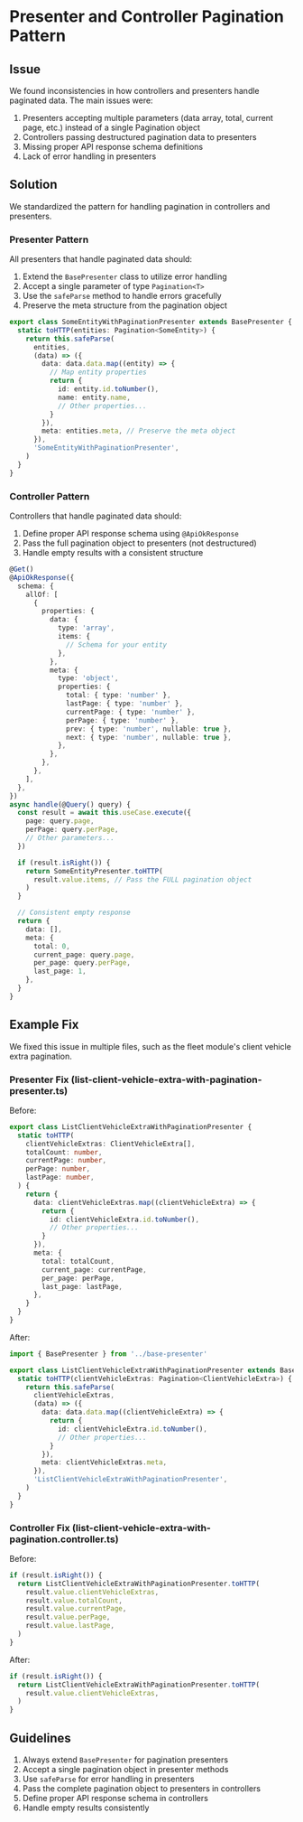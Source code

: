 # Presenter and Controller Pagination Pattern

## Issue

We found inconsistencies in how controllers and presenters handle paginated data. The main issues were:

1. Presenters accepting multiple parameters (data array, total, current page, etc.) instead of a single Pagination object
2. Controllers passing destructured pagination data to presenters
3. Missing proper API response schema definitions
4. Lack of error handling in presenters

## Solution

We standardized the pattern for handling pagination in controllers and presenters.

### Presenter Pattern

All presenters that handle paginated data should:

1. Extend the `BasePresenter` class to utilize error handling
2. Accept a single parameter of type `Pagination<T>`
3. Use the `safeParse` method to handle errors gracefully
4. Preserve the meta structure from the pagination object

```typescript
export class SomeEntityWithPaginationPresenter extends BasePresenter {
  static toHTTP(entities: Pagination<SomeEntity>) {
    return this.safeParse(
      entities,
      (data) => ({
        data: data.data.map((entity) => {
          // Map entity properties
          return {
            id: entity.id.toNumber(),
            name: entity.name,
            // Other properties...
          }
        }),
        meta: entities.meta, // Preserve the meta object
      }),
      'SomeEntityWithPaginationPresenter',
    )
  }
}
```

### Controller Pattern

Controllers that handle paginated data should:

1. Define proper API response schema using `@ApiOkResponse`
2. Pass the full pagination object to presenters (not destructured)
3. Handle empty results with a consistent structure

```typescript
@Get()
@ApiOkResponse({
  schema: {
    allOf: [
      {
        properties: {
          data: {
            type: 'array',
            items: {
              // Schema for your entity
            },
          },
          meta: {
            type: 'object',
            properties: {
              total: { type: 'number' },
              lastPage: { type: 'number' },
              currentPage: { type: 'number' },
              perPage: { type: 'number' },
              prev: { type: 'number', nullable: true },
              next: { type: 'number', nullable: true },
            },
          },
        },
      },
    ],
  },
})
async handle(@Query() query) {
  const result = await this.useCase.execute({
    page: query.page,
    perPage: query.perPage,
    // Other parameters...
  })

  if (result.isRight()) {
    return SomeEntityPresenter.toHTTP(
      result.value.items, // Pass the FULL pagination object
    )
  }

  // Consistent empty response
  return {
    data: [],
    meta: {
      total: 0,
      current_page: query.page,
      per_page: query.perPage,
      last_page: 1,
    },
  }
}
```

## Example Fix

We fixed this issue in multiple files, such as the fleet module's client vehicle extra pagination.

### Presenter Fix (list-client-vehicle-extra-with-pagination-presenter.ts)

Before:

```typescript
export class ListClientVehicleExtraWithPaginationPresenter {
  static toHTTP(
    clientVehicleExtras: ClientVehicleExtra[],
    totalCount: number,
    currentPage: number,
    perPage: number,
    lastPage: number,
  ) {
    return {
      data: clientVehicleExtras.map((clientVehicleExtra) => {
        return {
          id: clientVehicleExtra.id.toNumber(),
          // Other properties...
        }
      }),
      meta: {
        total: totalCount,
        current_page: currentPage,
        per_page: perPage,
        last_page: lastPage,
      },
    }
  }
}
```

After:

```typescript
import { BasePresenter } from '../base-presenter'

export class ListClientVehicleExtraWithPaginationPresenter extends BasePresenter {
  static toHTTP(clientVehicleExtras: Pagination<ClientVehicleExtra>) {
    return this.safeParse(
      clientVehicleExtras,
      (data) => ({
        data: data.data.map((clientVehicleExtra) => {
          return {
            id: clientVehicleExtra.id.toNumber(),
            // Other properties...
          }
        }),
        meta: clientVehicleExtras.meta,
      }),
      'ListClientVehicleExtraWithPaginationPresenter',
    )
  }
}
```

### Controller Fix (list-client-vehicle-extra-with-pagination.controller.ts)

Before:

```typescript
if (result.isRight()) {
  return ListClientVehicleExtraWithPaginationPresenter.toHTTP(
    result.value.clientVehicleExtras,
    result.value.totalCount,
    result.value.currentPage,
    result.value.perPage,
    result.value.lastPage,
  )
}
```

After:

```typescript
if (result.isRight()) {
  return ListClientVehicleExtraWithPaginationPresenter.toHTTP(
    result.value.clientVehicleExtras,
  )
}
```

## Guidelines

1. Always extend `BasePresenter` for pagination presenters
2. Accept a single pagination object in presenter methods
3. Use `safeParse` for error handling in presenters
4. Pass the complete pagination object to presenters in controllers
5. Define proper API response schema in controllers
6. Handle empty results consistently
